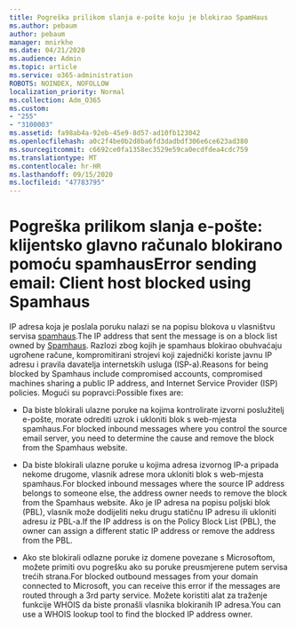 ```yaml
---
title: Pogreška prilikom slanja e-pošte koju je blokirao SpamHaus
ms.author: pebaum
author: pebaum
manager: mnirkhe
ms.date: 04/21/2020
ms.audience: Admin
ms.topic: article
ms.service: o365-administration
ROBOTS: NOINDEX, NOFOLLOW
localization_priority: Normal
ms.collection: Adm_O365
ms.custom:
- "255"
- "3100003"
ms.assetid: fa98ab4a-92eb-45e9-8d57-ad10fb123042
ms.openlocfilehash: a0c2f4be0b2d8ba6fd3dadbdf306e6ce623ad380
ms.sourcegitcommit: c6692ce0fa1358ec3529e59ca0ecdfdea4cdc759
ms.translationtype: MT
ms.contentlocale: hr-HR
ms.lasthandoff: 09/15/2020
ms.locfileid: "47783795"
---
```

# <a name="error-sending-email-client-host-blocked-using-spamhaus"></a><span data-ttu-id="ea7d1-102">Pogreška prilikom slanja e-pošte: klijentsko glavno računalo blokirano pomoću spamhaus</span><span class="sxs-lookup"><span data-stu-id="ea7d1-102">Error sending email: Client host blocked using Spamhaus</span></span>

<span data-ttu-id="ea7d1-103">IP adresa koja je poslala poruku nalazi se na popisu blokova u vlasništvu servisa [spamhaus](https://go.microsoft.com/fwlink/p/?linkid=123245).</span><span class="sxs-lookup"><span data-stu-id="ea7d1-103">The IP address that sent the message is on a block list owned by [Spamhaus](https://go.microsoft.com/fwlink/p/?linkid=123245).</span></span> <span data-ttu-id="ea7d1-104">Razlozi zbog kojih je spamhaus blokirao obuhvaćaju ugroћene račune, kompromitirani strojevi koji zajednički koriste javnu IP adresu i pravila davatelja internetskih usluga (ISP-a).</span><span class="sxs-lookup"><span data-stu-id="ea7d1-104">Reasons for being blocked by Spamhaus include compromised accounts, compromised machines sharing a public IP address, and Internet Service Provider (ISP) policies.</span></span> <span data-ttu-id="ea7d1-105">Mogući su popravci:</span><span class="sxs-lookup"><span data-stu-id="ea7d1-105">Possible fixes are:</span></span>
  
- <span data-ttu-id="ea7d1-106">Da biste blokirali ulazne poruke na kojima kontrolirate izvorni poslužitelj e-pošte, morate odrediti uzrok i ukloniti blok s web-mjesta spamhaus.</span><span class="sxs-lookup"><span data-stu-id="ea7d1-106">For blocked inbound messages where you control the source email server, you need to determine the cause and remove the block from the Spamhaus website.</span></span>

- <span data-ttu-id="ea7d1-107">Da biste blokirali ulazne poruke u kojima adresa izvornog IP-a pripada nekome drugome, vlasnik adrese mora ukloniti blok s web-mjesta spamhaus.</span><span class="sxs-lookup"><span data-stu-id="ea7d1-107">For blocked inbound messages where the source IP address belongs to someone else, the address owner needs to remove the block from the Spamhaus website.</span></span> <span data-ttu-id="ea7d1-108">Ako je IP adresa na popisu poljski blok (PBL), vlasnik može dodijeliti neku drugu statičnu IP adresu ili ukloniti adresu iz PBL-a.</span><span class="sxs-lookup"><span data-stu-id="ea7d1-108">If the IP address is on the Policy Block List (PBL), the owner can assign a different static IP address or remove the address from the PBL.</span></span>

- <span data-ttu-id="ea7d1-109">Ako ste blokirali odlazne poruke iz domene povezane s Microsoftom, možete primiti ovu pogrešku ako su poruke preusmjerene putem servisa trećih strana.</span><span class="sxs-lookup"><span data-stu-id="ea7d1-109">For blocked outbound messages from your domain connected to Microsoft, you can receive this error if the messages are routed through a 3rd party service.</span></span> <span data-ttu-id="ea7d1-110">Možete koristiti alat za traženje funkcije WHOIS da biste pronašli vlasnika blokiranih IP adresa.</span><span class="sxs-lookup"><span data-stu-id="ea7d1-110">You can use a WHOIS lookup tool to find the blocked IP address owner.</span></span>
